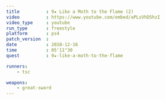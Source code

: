 ```yaml
---
title          : 9★ Like a Moth to the Flame (2)
video          : https://www.youtube.com/embed/aPLsVhD5hzI
video_type     : youtube
run_type       : freestyle
platform       : ps4
patch_version  :
date           : 2018-12-16
time           : 05'11"30
quest          : 9★-like-a-moth-to-the-flame

runners:
    - tsc

weapons:
    - great-sword
---
```

